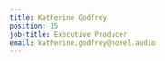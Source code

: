 ```yaml
---
title: Katherine Godfrey
position: 15
job-title: Executive Producer
email: katherine.godfrey@novel.audio
---
```



